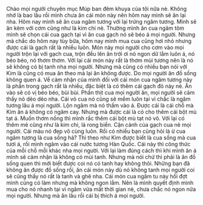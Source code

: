 Chào mọi người chuyên mục Múp ban đêm khuya của tôi nữa nè. Không nhớ là bao lâu rồi mình chưa ăn cái món này nên hôm nay mình sẽ ăn lại nha. Hôm nay mình sẽ ăn cua ngâm tương với lại trứng ngâm tương. Mình sẽ ăn kèm với cơm cũng như là kim chi nè. Thường mình ăn cua ngâm tôm mình sẽ chọn cái cua gạch tại vì ăn cua gạch nó sẽ béo á mọi người. Nhưng mà chắc do hôm nay tùy bữa, hôm nay mình mua cua cũng hơi nhỏ nhưng được cái là gạch rất là nhiều luôn. Món này mọi người cho cơm vào mọi người trộn lại với gạch cua, trộn đều lên ăn trời ơi nó ngon dữ lắm luôn á, nó béo béo, nó thơm thơm. Với lại cái món này rất là thơm mùi tương nên là nó sẽ không có bị tanh nha mọi người. Nhưng mà cũng có nhiều bạn nói với Kim là cũng có mua ăn theo mà lại ăn không được. Do mọi người ăn đồ sống không quen á. Về cảm nhận của mình đối với cái món cua ngâm tương này là phần trong gạch rất là nhiều, đặc biệt là có thêm cái gạch đỏ này nè. Ăn vào sẽ có vị béo béo, bùi bùi. Phần thịt cua mọi người ăn, mọi người sẽ cảm thấy nó dẻo dẻo nha. Cái vỏ cua nó cũng sẽ mềm luôn tại vì chắc là ngâm tương lâu á mọi người. Lộn ngâm mà nó thấm vào á. Được cái là cái chỗ mà Kim ăn á không có ngâm cay. Nhưng mà được cái là có cho thêm cái bột mù tạt á. Muốn thơm nồng thì mình rắc thêm cái bột mù tạt nó vô. Với lại có thêm mè cũng như là kim chi, lá rong biển. Cận cảnh của gạch cua nè mọi người. Cái màu nó đẹp vô cùng luôn. Rồi có nhiều bạn cũng hỏi là ừ cua ngâm tương là cua sống hả? Thì theo như Kim được biết là cua sống mà cua tươi á, rồi mình ngâm vào cái nước tương Hàn Quốc. Cái này thì công thức của mỗi chỗ mỗi khác nha mọi người. Với lại làm đúng cách thì khi mình ăn á mình sẽ cảm nhận là không có mùi tanh. Nhưng mà nói chứ thì phải là ăn đồ sống quen thì mới biết được coi nó có tanh hay không thôi. Những bạn đã không ăn được đồ sống rồi, ăn cái món này dù nó không tanh mọi người coi sẽ cũng thấy nó rất là tanh và ghê nha. Cái món cua ngâm tu này hồi đợt mình cũng có làm nhưng mà không ngon lắm. Nên là mình quyết định mình mua cho nó nhanh tại vì ngâm vừa mất thời gian nè, chưa chắc nó ngon nữa mọi người. Nhưng mà ăn lâu rồi cái bị thích á mọi người.